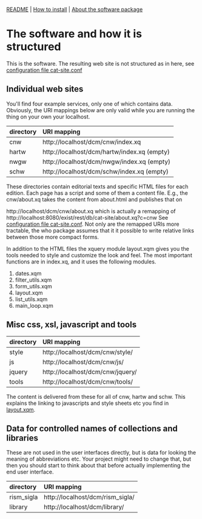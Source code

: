 
[README](../README.md) | [How to install](../INSTALL.md) | [About the software package](cat-site/README.md)

# The software and how it is structured

This is the software. The resulting web site is not structured as in
here, see [configuration file cat-site.conf](../cat-site.conf)

## Individual web sites

You'll find four example services, only one of which contains
data. Obviously, the URI mappings below are only valid while you are
running the thing on your own your localhost.

| directory  | URI mapping |
|:-----------|:------------|
| cnw        | http://localhost/dcm/cnw/index.xq |
| hartw      | http://localhost/dcm/hartw/index.xq (empty) |
| nwgw       | http://localhost/dcm/nwgw/index.xq (empty) |
| schw       | http://localhost/dcm/schw/index.xq (empty) |

These directories contain editorial texts and specific HTML files for
each edition. Each page has a script and some of them a content
file. E.g., the cnw/about.xq takes the content from about.html and publishes that on 

http://localhost/dcm/cnw/about.xq which is actually a remapping of
http://localhost:8080/exist/rest/db/cat-site/about.xq?c=cnw See
[configuration file cat-site.conf](../cat-site.conf). Not only are the
remapped URIs more tractable, the who package assumes that it it
possible to write relative links between those more compact forms.

In addition to the HTML files the xquery module layout.xqm gives you
the tools needed to style and customize the look and feel. The most
important functions are in index.xq, and it uses the following
modules.

1. dates.xqm
2. filter_utils.xqm
3. form_utils.xqm
4. layout.xqm
5. list_utils.xqm
6. main_loop.xqm

## Misc css, xsl, javascript and tools

| directory  | URI mapping |
|:-----------|:------------|
| style | http://localhost/dcm/cnw/style/ |
| js |  http://localhost/dcm/cnw/js/ |
| jquery | http://localhost/dcm/cnw/jquery/ |
| tools |  http://localhost/dcm/cnw/tools/ |

The content is delivered from these for all of cnw, hartw and
schw. This explains the linking to javascripts and style sheets etc
you find in [layout.xqm](layout.xqm).

## Data for controlled names of collections and libraries

These are not used in the user interfaces directly, but is data for
looking the meaning of abbreviations etc. Your project might need to
change that, but then you should start to think about that before
actually implementing the end user interface.

| directory  | URI mapping |
|:-----------|:------------|
| rism_sigla | http://localhost/dcm/rism_sigla/ |
| library | http://localhost/dcm/library/ |
